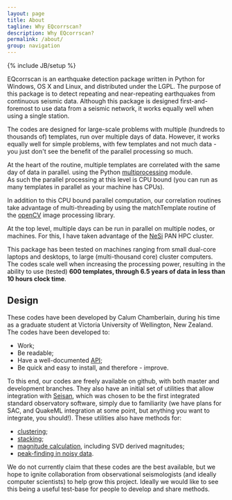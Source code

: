 ```yaml
---
layout: page
title: About
tagline: Why EQcorrscan?
description: Why EQcorrscan?
permalink: /about/
group: navigation
---
```

{% include JB/setup %}

EQcorrscan is an earthquake detection package written in Python for Windows, OS X and Linux,
and distributed under the LGPL.  The purpose of this package is to detect repeating and
near-repeating earthquakes from continuous seismic data.  Although this package
is designed first-and-foremost to use data from a seismic network, it works
equally well when using a single station.

The codes are designed for large-scale problems with multiple (hundreds to
thousands of) templates, run over multiple days of data.  However, it works
equally well for simple problems, with few templates and not much data - you just
don't see the benefit of the parallel processing so much.

At the heart of the routine, multiple templates are correlated with the same
day of data in parallel. using the Python
[multiprocessing](https://docs.python.org/2/library/multiprocessing.html) module.  
As such the parallel processing at this level is CPU bound (you can run as many
templates in parallel as your machine has CPUs).  

In addition to this CPU bound parallel computation, our correlation routines take
advantage of multi-threading by using the matchTemplate routine of the
[openCV](http://opencv.org/) image processing library.

At the top level, multiple days can be run in parallel on multiple nodes, or
machines.  For this, I have taken advantage of the [NeSi](https://www.nesi.org.nz/)
PAN HPC cluster.

This package has been tested on machines ranging from small dual-core laptops
and desktops, to large (multi-thousand core) cluster computers.  The codes
scale well when increasing the processing power, resulting in the ability to
use (tested) **600 templates, through 6.5 years of data in less than 10 hours clock time**.

## Design

These codes have been developed by Calum Chamberlain, during his time as a graduate
student at Victoria University of Wellington, New Zealand.  The codes have been
developed to:

* Work;
* Be readable;
* Have a well-documented [API](http://eqcorrscan.readthedocs.org/en/latest/?badge=latest);
* Be quick and easy to install, and therefore - improve.

To this end, our codes are freely available on github, with both master and
development branches. They also have an initial set of utilities that allow integration
with [Seisan](http://seisan.info/), which was chosen to be the first integrated
standard observatory software, simply due to familiarity (we have plans for SAC,
and QuakeML integration at some point, but anything you want to integrate, you should!).
These utilities also have methods for:

* [clustering](http://eqcorrscan.readthedocs.org/en/latest/submodules/utils.clustering.html);
* [stacking](http://eqcorrscan.readthedocs.org/en/latest/submodules/utils.stacking.html);
* [magnitude calculation](http://eqcorrscan.readthedocs.org/en/latest/submodules/utils.mag_calc.html), including SVD derived magnitudes;
* [peak-finding in noisy data](http://eqcorrscan.readthedocs.org/en/latest/submodules/utils.findpeaks.html).

We do not currently claim that these codes are the best available, but we hope to
ignite collaboration from observational seismologists (and ideally computer
scientists) to help grow this project.  Ideally we would like to see this being
a useful test-base for people to develop and share methods.
